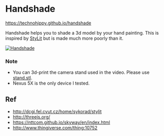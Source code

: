 Handshade
=========

https://technohippy.github.io/handshade

Handshade helps you to shade a 3d model by your hand painting. This is inspired by [StyLit](http://dcgi.fel.cvut.cz/home/sykorad/stylit) but is made much more poorly than it.

[![Handshade](http://img.youtube.com/vi/K7krLWNRdmo/0.jpg)](http://www.youtube.com/watch?v=K7krLWNRdmo)

### Note

- You can 3d-print the camera stand used in the video. Please use [stand.stl](https://raw.githubusercontent.com/technohippy/handshade/master/stand.stl).
- Nexus 5X is the only device I tested.

Ref
----
- http://dcgi.fel.cvut.cz/home/sykorad/stylit
- http://threejs.org/
- https://nttcom.github.io/skyway/en/index.html
- http://www.thingiverse.com/thing:10752
